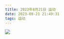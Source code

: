 ```yaml
---
title: 2023年8月21日 运动
date: 2023-08-21 21:49:31
tags: 运动
---
```


<link rel="stylesheet" href="/../css/images.css">



<!-- more -->

<img class="exercise" src="/../images/exercise/2023-08-21.jpg"></img>